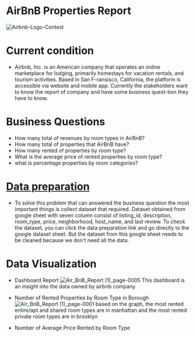 # AirBnB Properties Report
![Airbnb-Logo-Contest](https://user-images.githubusercontent.com/101809112/161121311-a45f3e47-47ca-40e8-aed9-88ec715b2316.png)

# Current condition
* Airbnb, Inc. is an American company that operates an online marketplace for lodging, primarily homestays for vacation rentals, and tourism activities. Based in San F-ransisco, California, the platform is accessible via website and mobile app. Currently the stakeholders want to know the report of company and have some business quest-tion they have to know.

# Business Questions
* How many total of revenues by room types in AirBnB?
* How many total of properties that AirBnB have? 
* How many rented of properties by room type?
* What is the average price of rented properties by room type?
* what is percentage properties by room categories?

# [Data preparation](https://docs.google.com/spreadsheets/d/1Vmxwyar4QdswsQdBUnMlYFRRiMoiN_sN6ofHUj7X8Cs/edit#gid=2059079978)
* To solve this problem that can answered the business question the most important things is collect dataset that required. Dataset obtained from google sheet with seven column consist of listing_id, description, room_type, price, neighborhood, host_name, and last review. To check the dataset, you can click the data preparation link and go directly to the google dataset sheet. But the dataset from this google sheet needs to be cleaned because we don't need all the data.

# Data Visualization
* Dashboard Report
![Air_BnB_Report (1)_page-0005](https://user-images.githubusercontent.com/101809112/161213983-abd3274f-bf29-4166-ad4a-945af0c89d5f.jpg)
This dashboard is an insight into the data owned by airbnb company.

* Number of Rented Properties by Room Type in Borough
![Air_BnB_Report (1)_page-0001](https://user-images.githubusercontent.com/101809112/161215342-a8514de4-3404-4527-9dac-bd7c1491c593.jpg)
based on the graph, the most rented entire/apt and shared room types are in manhattan and the most rented private room types are in brooklyn

* Number of Average Price Rented by Room Type 
 
